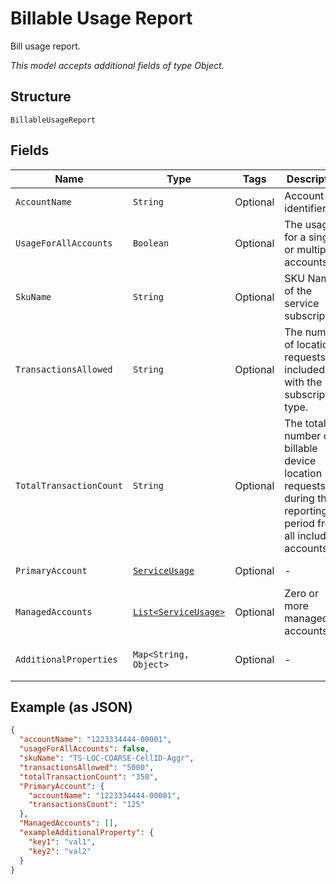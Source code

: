 
# Billable Usage Report

Bill usage report.

*This model accepts additional fields of type Object.*

## Structure

`BillableUsageReport`

## Fields

| Name | Type | Tags | Description | Getter | Setter |
|  --- | --- | --- | --- | --- | --- |
| `AccountName` | `String` | Optional | Account identifier. | String getAccountName() | setAccountName(String accountName) |
| `UsageForAllAccounts` | `Boolean` | Optional | The usage is for a single or multiple accounts. | Boolean getUsageForAllAccounts() | setUsageForAllAccounts(Boolean usageForAllAccounts) |
| `SkuName` | `String` | Optional | SKU Name of the service subscription. | String getSkuName() | setSkuName(String skuName) |
| `TransactionsAllowed` | `String` | Optional | The number of location requests included with the subscription type. | String getTransactionsAllowed() | setTransactionsAllowed(String transactionsAllowed) |
| `TotalTransactionCount` | `String` | Optional | The total number of billable device location requests during the reporting period from all included accounts. | String getTotalTransactionCount() | setTotalTransactionCount(String totalTransactionCount) |
| `PrimaryAccount` | [`ServiceUsage`](../../doc/models/service-usage.md) | Optional | - | ServiceUsage getPrimaryAccount() | setPrimaryAccount(ServiceUsage primaryAccount) |
| `ManagedAccounts` | [`List<ServiceUsage>`](../../doc/models/service-usage.md) | Optional | Zero or more managed accounts. | List<ServiceUsage> getManagedAccounts() | setManagedAccounts(List<ServiceUsage> managedAccounts) |
| `AdditionalProperties` | `Map<String, Object>` | Optional | - | Object getAdditionalProperty(String key) | additionalProperty(String key, Object value) |

## Example (as JSON)

```json
{
  "accountName": "1223334444-00001",
  "usageForAllAccounts": false,
  "skuName": "TS-LOC-COARSE-CellID-Aggr",
  "transactionsAllowed": "5000",
  "totalTransactionCount": "350",
  "PrimaryAccount": {
    "accountName": "1223334444-00001",
    "transactionsCount": "125"
  },
  "ManagedAccounts": [],
  "exampleAdditionalProperty": {
    "key1": "val1",
    "key2": "val2"
  }
}
```

